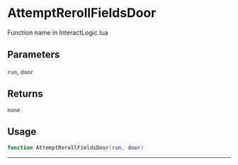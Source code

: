 # AttemptRerollFieldsDoor
Function name in InteractLogic.lua
## Parameters
`run`, `door`
## Returns
`none`
## Usage
```lua
function AttemptRerollFieldsDoor(run, door)
```
---
